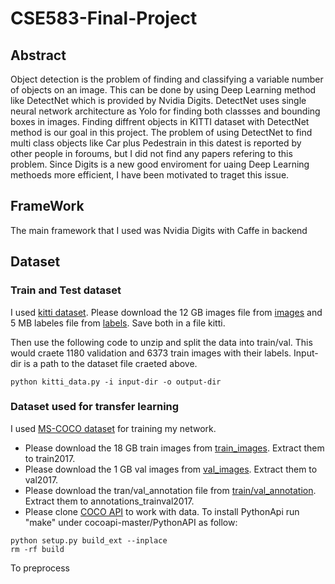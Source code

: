 # CSE583-Final-Project

## Abstract

Object detection is the problem of finding and classifying a variable number of objects on an image. This can be done by using Deep Learning method like DetectNet which is provided by Nvidia Digits. DetectNet uses single neural network architecture as Yolo for finding both classses and bounding boxes in images. 
Finding diffrent objects in KITTI dataset with DetectNet method is our goal in this project. The problem of using DetectNet to find multi class objects like Car plus Pedestrain in this datest is reported by other people in foroums, but I did not find any papers refering to this problem. Since Digits is a new good enviroment for uaing Deep Learning methoeds more efficient, I have been motivated to traget this issue. 

## FrameWork 

The main framework that I used was Nvidia Digits with Caffe in backend


## Dataset
### Train and Test dataset

I used [kitti dataset](http://www.cvlibs.net/datasets/kitti/). Please download the 12 GB images file from [images](http://www.cvlibs.net/download.php?file=data_object_image_2.zipand) and 5 MB labeles file from [labels](http://www.cvlibs.net/download.php?file=data_object_label_2.zip). Save both in a file kitti.

Then use the following code to unzip and split the data into train/val. This would craete 1180 validation and 6373 train images with their labels. Input-dir is a path to the dataset file craeted above.

``
python kitti_data.py -i input-dir -o output-dir
``

### Dataset used for transfer learning

I used [MS-COCO dataset](http://cocodataset.org/#home) for training my network. 
* Please download the 18 GB train images from [train_images](http://images.cocodataset.org/zips/train2017.zip). Extract them to train2017. 
* Please download the 1 GB val images from [val_images](http://images.cocodataset.org/zips/val2017.zip). Extract them to val2017.
* Please download the tran/val_annotation file from [train/val_annotation](http://images.cocodataset.org/annotations/annotations_trainval2017.zip). Extract them to annotations_trainval2017. 
* Please clone  [COCO API](https://github.com/cocodataset/cocoapi) to work with data. 
To install PythonApi run "make" under cocoapi-master/PythonAPI as follow:
````
python setup.py build_ext --inplace
rm -rf build
````

To preprocess 


